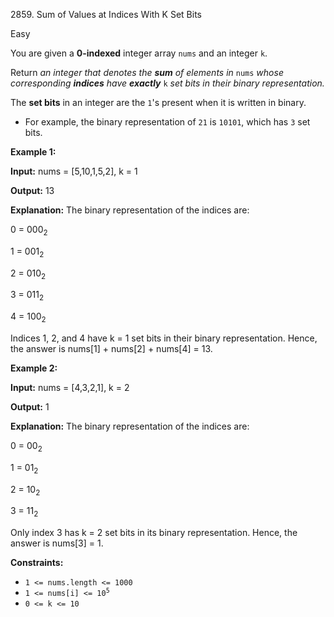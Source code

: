 2859\. Sum of Values at Indices With K Set Bits

Easy

You are given a **0-indexed** integer array `nums` and an integer `k`.

Return _an integer that denotes the **sum** of elements in_ `nums` _whose corresponding **indices** have **exactly**_ `k` _set bits in their binary representation._

The **set bits** in an integer are the `1`'s present when it is written in binary.

*   For example, the binary representation of `21` is `10101`, which has `3` set bits.

**Example 1:**

**Input:** nums = [5,10,1,5,2], k = 1

**Output:** 13

**Explanation:** The binary representation of the indices are: 

0 = 000<sub>2</sub> 

1 = 001<sub>2</sub> 

2 = 010<sub>2</sub> 

3 = 011<sub>2</sub> 

4 = 100<sub>2</sub> 

Indices 1, 2, and 4 have k = 1 set bits in their binary representation. Hence, the answer is nums[1] + nums[2] + nums[4] = 13.

**Example 2:**

**Input:** nums = [4,3,2,1], k = 2

**Output:** 1

**Explanation:** The binary representation of the indices are: 

0 = 00<sub>2</sub> 

1 = 01<sub>2</sub> 

2 = 10<sub>2</sub> 

3 = 11<sub>2</sub> 

Only index 3 has k = 2 set bits in its binary representation. Hence, the answer is nums[3] = 1.

**Constraints:**

*   `1 <= nums.length <= 1000`
*   <code>1 <= nums[i] <= 10<sup>5</sup></code>
*   `0 <= k <= 10`